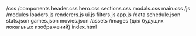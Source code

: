 /css
  /components
    header.css
    hero.css
    sections.css
    modals.css
  main.css
/js
  /modules
    loaders.js
    renderers.js
    ui.js
    filters.js
  app.js
/data
  schedule.json
  stats.json
  games.json
  movies.json
/assets
  /images (для будущих локальных изображений)
index.html
